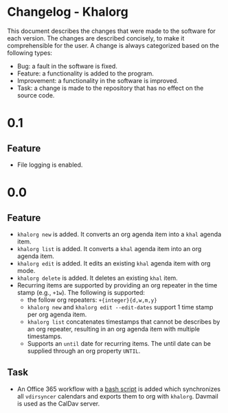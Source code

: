 # Changelog - Khalorg

This document describes the changes that were made to the software for each
version. The changes are described concisely, to make it comprehensible for the
user. A change is always categorized based on the following types:

- Bug: a fault in the software is fixed.
- Feature: a functionality is added to the program.
- Improvement: a functionality in the software is improved.
- Task: a change is made to the repository that has no effect on the source
  code.

# 0.1

## Feature

- File logging is enabled.

# 0.0

## Feature

- `khalorg new` is added. It converts an org agenda item into a `khal` agenda
  item.
- `khalorg list` is added. It converts a `khal` agenda item into an org agenda
  item.
- `khalorg edit` is added. It edits an existing `khal` agenda item with org
  mode.
- `khalorg delete` is added. It deletes an existing `khal` item.
- Recurring items are supported by providing an org repeater in the
  time stamp (e.g., `+1w`). The following is supported:
  - the follow org repeaters: `+{integer}{d,w,m,y}`
  - `khalorg new` and `khalorg edit --edit-dates` support 1 time stamp
    per org agenda item.
  - `khalorg list` concatenates timestamps that cannot be describes by
    an org repeater, resulting in an org agenda item with multiple
    timestamps.
  - Supports an `until` date for recurring items. The until date can be
    supplied through an org property `UNTIL`.

## Task

- An Office 365 workflow with a [bash script](./extras/calsync) is added which
  synchronizes all `vdirsyncer` calendars and exports them to org with `khalorg`.
  Davmail is used as the CalDav server.
